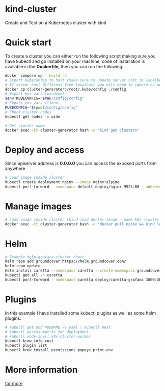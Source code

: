 # kind-cluster
Create and Test on a Kubernetes cluster with kind
# Quick start
To create a cluster you can either run the following script making sure you have kubectl and go installed on your machine, code of installation is available in the **Dockerfile**, then you can run the following:
```sh
docker compose up --build -d
# Export kubeconfig to host (make sure to update server host to localhost)
# If server host different from localhost you will need to ignore ca and add (insecure-skip-tls-verify: true)
docker cp cluster-generator:/root/.kube/config ./config
# Export env vars (windows)
$env:KUBECONFIG="$PWD/config/config"
# Export env vars (linux)
KUBECONFIG="$(pwd)/config/config"
# Check cluster nodes
kubectl get nodes -o wide

# Get cluster name 
docker exec -it cluster-generator bash -c "kind get clusters"
```

# Deploy and access
Since apiserver address is **0.0.0.0** you can access the exposed ports from anywhere
```sh
# Load image inside cluster
kubectl create deployment nginx --image nginx:alpine
kubectl port-forward --namespace default deploy/nginx 9922:80 --address 0.0.0.0 # Visit localhost:9922
```

# Manage images
```sh
# Load image inside cluster (kind load docker-image --name k8s-cluster alpine)
docker exec -it cluster-generator bash -c "docker pull nginx && kind load docker-image --name k8s-cluster nginx" 
```

# Helm
```sh
# Example helm grafana cluster chart
helm repo add groundcover https://helm.groundcover.com/
helm repo update
helm install caretta --namespace caretta --create-namespace groundcover/caretta
kubectl get all -n caretta
kubectl port-forward --namespace caretta deploy/caretta-grafana 3000:3000 --address 0.0.0.0
```

# Plugins
In this example I have installed some kubectl plugins as well as some helm plugins:
```sh
# kubectl get pod PODNAME -o yaml | kubectl neat
# kubectl access-matrix for deployment
# kubectl node-shell k8s-cluster-worker
kubectl krew info cost
kubectl plugin list
kubectl krew install permissions popeye	print-env
```

# More information
[for more ](https://pkg.go.dev/sigs.k8s.io/kind/pkg/apis/config/v1alpha4)
